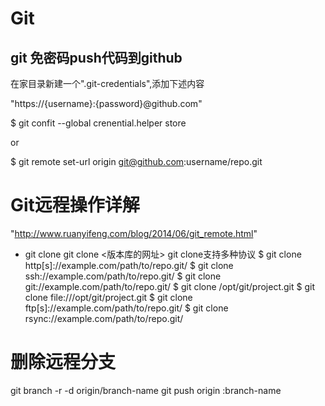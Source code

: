 Git
=======================

## git 免密码push代码到github
在家目录新建一个".git-credentials",添加下述内容

"https://{username}:{password}@github.com"

$ git confit --global crenential.helper store

or

$ git remote set-url origin git@github.com:username/repo.git


# Git远程操作详解
"http://www.ruanyifeng.com/blog/2014/06/git_remote.html"

- git clone
git clone <版本库的网址>
git clone支持多种协议
$ git clone http[s]://example.com/path/to/repo.git/
$ git clone ssh://example.com/path/to/repo.git/
$ git clone git://example.com/path/to/repo.git/
$ git clone /opt/git/project.git
$ git clone file:///opt/git/project.git
$ git clone ftp[s]://example.com/path/to/repo.git/
$ git clone rsync://example.com/path/to/repo.git/


# 删除远程分支
git branch -r -d origin/branch-name
git push origin :branch-name
